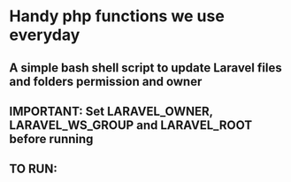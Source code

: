 # Handy php functions we use everyday
## A simple bash shell script to update Laravel files and folders permission and owner
## IMPORTANT: Set LARAVEL_OWNER, LARAVEL_WS_GROUP and LARAVEL_ROOT before running

##  TO RUN: 
